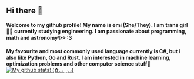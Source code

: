 ## Hi there 👋

__Welcome to my github profile! My name is emi (She/They). I am trans girl🏳️‍⚧️ currently studying engineering. I am passionate about programming, math and astronomy✨⭐ :3__

__My favourite and most commonly used language currently is C#, but i also like Python, Go and Rust. I am interested in machine learning, optimization problems and other computer science stuff🩷__
<br>
[![My github stats! (✿◡‿◡)](https://github-readme-stats.vercel.app/api?username=aetrig&theme=omni&show_icons=true)](https://github.com/anuraghazra/github-readme-stats)
